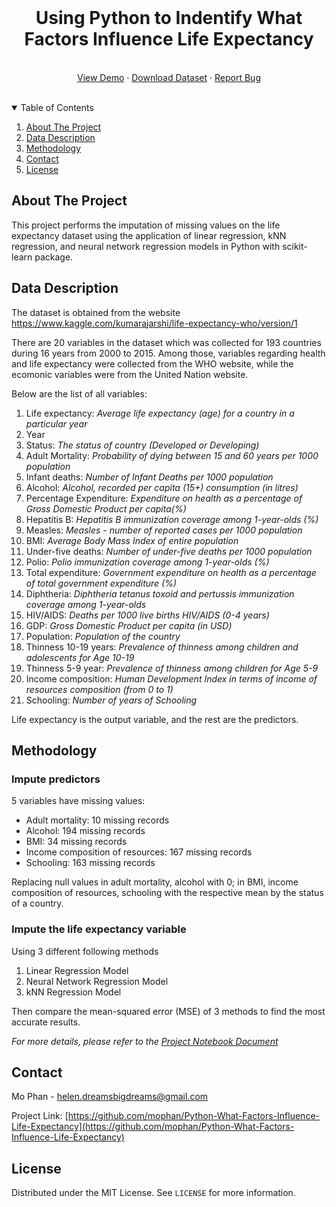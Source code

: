 
<!-- PROJECT LOGO -->
<br />

  <h1 align="center">Using Python to Indentify What Factors Influence Life Expectancy</h1>

<p align="center">
  <br /> 
    <a href="https://github.com/othneildrew/Best-README-Template">View Demo</a>
    ·
    <a href="https://github.com/othneildrew/Best-README-Template/issues">Download Dataset</a>
    ·
    <a href="https://github.com/mophan/Python-What-Factors-Influence-Life-Expectancy/issues">Report Bug</a>
<br />
<br />  
  </p>
</p>



<!-- TABLE OF CONTENTS -->
<details open="open">
  <summary>Table of Contents</summary>
  <ol>
    <li>
      <a href="#about-the-project">About The Project</a>
    </li>
    <li>
      <a href="#data-description">Data Description</a>
    </li>
    <li><a href="#methodology">Methodology</a></li>
    <li><a href="#contact">Contact</a></li>
    <li><a href="#license">License</a></li>
  </ol>
</details>



<!-- ABOUT THE PROJECT -->
## About The Project

This project performs the imputation of missing values on the life expectancy dataset using the application of linear regression, kNN regression, and neural network regression models in Python with scikit-learn package.   


<!-- DATA DESCRIPTION -->
## Data Description

The dataset is obtained from the website https://www.kaggle.com/kumarajarshi/life-expectancy-who/version/1


There are 20 variables in the dataset which was collected for 193 countries during 16 years from 2000 to 2015. Among those, variables regarding health and life expectancy were collected from the WHO website, while the ecomonic variables were from the United Nation website.

Below are the list of all variables:

1. Life expectancy:           _Average life expectancy (age) for a country in a particular year_
2. Year
3. Status:                    _The status of country (Developed or Developing)_ 
4. Adult Mortality:           _Probability of dying between 15 and 60 years per 1000 population_
5. Infant deaths:             _Number of Infant Deaths per 1000 population_
6. Alcohol:                   _Alcohol, recorded per capita (15+) consumption (in litres)_
7. Percentage Expenditure:    _Expenditure on health as a percentage of Gross Domestic Product per capita(%)_
8. Hepatitis B:               _Hepatitis B immunization coverage among 1-year-olds (%)_
9. Measles:                   _Measles - number of reported cases per 1000 population_
10. BMI:                      _Average Body Mass Index of entire population_
11. Under-five deaths:        _Number of under-five deaths per 1000 population_
12. Polio:                    _Polio immunization coverage among 1-year-olds (%)_
13. Total expenditure:        _Government expenditure on health as a percentage of total government expenditure (%)_
14. Diphtheria:               _Diphtheria tetanus toxoid and pertussis immunization coverage among 1-year-olds_
15. HIV/AIDS:                 _Deaths per 1000 live births HIV/AIDS (0-4 years)_
16. GDP:                      _Gross Domestic Product per capita (in USD)_
17. Population:               _Population of the country_
18. Thinness 10-19 years:     _Prevalence of thinness among children and adolescents for Age 10-19_ 
19. Thinness 5-9 year:        _Prevalence of thinness among children for Age 5-9_
20. Income composition:       _Human Development Index in terms of income of resources composition (from 0 to 1)_
21. Schooling:                _Number of years of Schooling_

Life expectancy is the output variable, and the rest are the predictors.

<!-- METHODOLOGY -->
## Methodology

### Impute predictors
5 variables have missing values:
- Adult mortality: 10 missing records
- Alcohol: 194 missing records
- BMI: 34 missing records
- Income composition of resources: 167 missing records
- Schooling: 163 missing records

Replacing null values in adult mortality, alcohol with 0; in BMI, income composition of resources, schooling with the respective mean by the status of a country.

### Impute the life expectancy variable
Using 3 different following methods
1. Linear Regression Model
2. Neural Network Regression Model
3. kNN Regression Model

Then compare the mean-squared error (MSE) of 3 methods to find the most accurate results.

_For more details, please refer to the [Project Notebook Document](https://example.com)_



<!-- CONTACT -->
## Contact

Mo Phan - helen.dreamsbigdreams@gmail.com

Project Link: [https://github.com/mophan/Python-What-Factors-Influence-Life-Expectancy](https://github.com/mophan/Python-What-Factors-Influence-Life-Expectancy)


<!-- LICENSE -->
## License

Distributed under the MIT License. See `LICENSE` for more information.




<!-- MARKDOWN LINKS & IMAGES -->
<!-- https://www.markdownguide.org/basic-syntax/#reference-style-links -->
